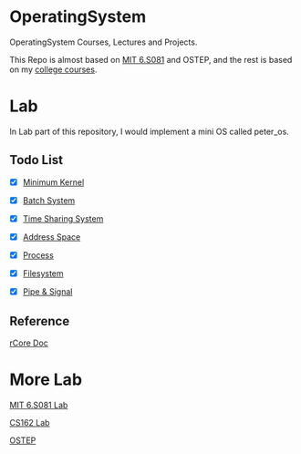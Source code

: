 # OperatingSystem

OperatingSystem Courses, Lectures and Projects.

This Repo is almost based on [MIT 6.S081](https://pdos.csail.mit.edu/6.828/2021/schedule.html) and OSTEP, and the rest is based on my [college courses](https://github.com/PeterWrighten/OU_Assignment/blob/main/B2/%E3%82%B7%E3%82%B9%E3%83%86%E3%83%A0%E3%83%97%E3%83%AD%E3%82%B0%E3%83%A9%E3%83%A0/README.md).

# Lab

In Lab part of this repository, I would implement a mini OS called peter_os.

## Todo List

- [x] [Minimum Kernel](./rcore-peter-os)
- [x] [Batch System](./peter_batch_os)
- [x] [Time Sharing System](./peter_ts_os)
- [x] [Address Space](./peter_os_tdm)
- [x] [Process](./peter_shell_os)
- [x] [Filesystem](./peter_fs_os)
- [x] [Pipe & Signal](./peter_pp_os)


## Reference

[rCore Doc](https://rcore-os.github.io/rCore-Tutorial-Book-v3/chapter0/index.html)

# More Lab

[MIT 6.S081 Lab](https://github.com/PeterWrighten/MIT_6.S081_Lab)

[CS162 Lab](https://github.com/PeterWrighten/CS162)

[OSTEP](https://github.com/PeterWrighten/ostep-homework)





